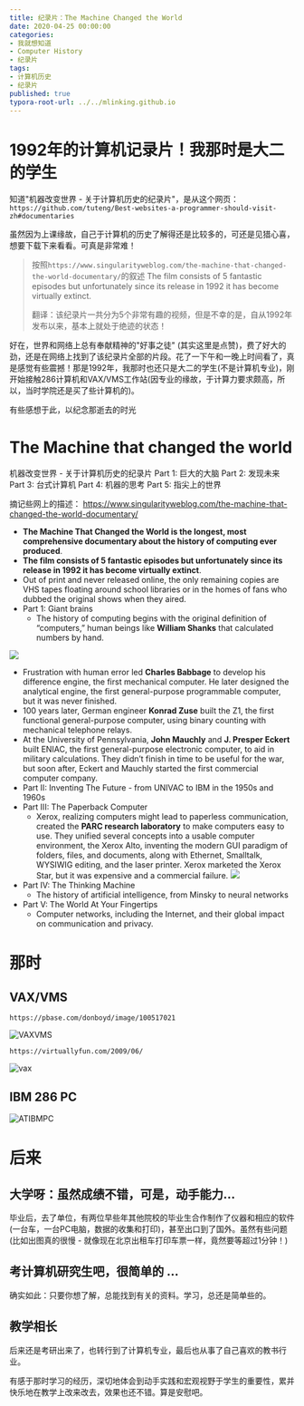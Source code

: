 ```yaml
---
title: 纪录片：The Machine Changed the World
date: 2020-04-25 00:00:00
categories:
- 我就想知道
- Computer History
- 纪录片
tags:
- 计算机历史
- 纪录片
published: true
typora-root-url: ../../mlinking.github.io
---
```


# 1992年的计算机记录片！我那时是大二的学生

知道"机器改变世界 - 关于计算机历史的纪录片"，是从这个网页：
`https://github.com/tuteng/Best-websites-a-programmer-should-visit-zh#documentaries`

虽然因为上课缘故，自己于计算机的历史了解得还是比较多的，可还是见猎心喜，想要下载下来看看。可真是非常难！

> 按照`https://www.singularityweblog.com/the-machine-that-changed-the-world-documentary/`的叙述
> The film consists of 5 fantastic episodes but unfortunately since its release in 1992 it has become virtually extinct.
>
> 翻译：该纪录片一共分为5个非常有趣的视频，但是不幸的是，自从1992年发布以来，基本上就处于绝迹的状态！

好在，世界和网络上总有奉献精神的"好事之徒" (其实这里是点赞)，费了好大的劲，还是在网络上找到了该纪录片全部的片段。花了一下午和一晚上时间看了，真是感觉有些震撼！那是1992年，我那时也还只是大二的学生(不是计算机专业)，刚开始接触286计算机和VAX/VMS工作站(因专业的缘故，于计算力要求颇高，所以，当时学院还是买了些计算机的)。

有些感想于此，以纪念那逝去的时光

# The Machine that changed the world

机器改变世界 - 关于计算机历史的纪录片
Part 1: 巨大的大脑
Part 2: 发现未来
Part 3: 台式计算机
Part 4: 机器的思考
Part 5: 指尖上的世界

摘记些网上的描述：
https://www.singularityweblog.com/the-machine-that-changed-the-world-documentary/

- **The Machine That Changed the World is the longest, most comprehensive documentary about the history of computing ever produced**. 
- **The film consists of 5 fantastic episodes but unfortunately since its release in 1992 it has become virtually extinct**.
- Out of print and never released online, the only remaining copies are VHS tapes floating around school libraries or in the homes of fans who dubbed the original shows when they aired.
- Part 1: Giant brains
  -  The history of computing begins with the original definition of “computers,” human beings like **William Shanks** that calculated numbers by hand.

![](/../imagesforCOSLater/ComputerHistory/william-shanks-berry-color.png)

  - Frustration with human error led **Charles Babbage** to develop his difference engine, the first mechanical computer. He later designed the analytical engine, the first general-purpose programmable computer, but it was never finished. 
  - 100 years later, German engineer **Konrad Zuse** built the Z1, the first functional general-purpose computer, using binary counting with mechanical telephone relays.
  - At the University of Pennsylvania, **John Mauchly** and **J. Presper Eckert** built ENIAC, the first general-purpose electronic computer, to aid in military calculations. They didn’t finish in time to be useful for the war, but soon after, Eckert and Mauchly started the first commercial computer company.
- Part II: Inventing The Future - from UNIVAC to IBM in the 1950s and 1960s
- Part III: The Paperback Computer
  - Xerox, realizing computers might lead to paperless communication, created the **PARC research laboratory** to make computers easy to use. They unified several concepts into a usable computer environment, the Xerox Alto, inventing the modern GUI paradigm of folders, files, and documents, along with Ethernet, Smalltalk, WYSIWIG editing, and the laser printer. Xerox marketed the Xerox Star, but it was expensive and a commercial failure.
![](/../imagesforCOSLater/ComputerHistory/PARC.jpg)
- Part IV: The Thinking Machine
  - The history of artificial intelligence, from Minsky to neural networks
- Part V: The World At Your Fingertips
  - Computer networks, including the Internet, and their global impact on communication and privacy.

# 那时

## VAX/VMS

`https://pbase.com/donboyd/image/100517021`

![VAXVMS](/../imagesforCOSLater/ComputerHistory/VAXVMS.png)

`https://virtuallyfun.com/2009/06/`

![vax](/../imagesforCOSLater/ComputerHistory/vax.jpg)

## IBM 286 PC

![ATIBMPC](/../imagesforCOSLater/ComputerHistory/ATIBMPC.gif)

# 后来

## 大学呀：虽然成绩不错，可是，动手能力...

毕业后，去了单位，有两位早些年其他院校的毕业生合作制作了仪器和相应的软件(一台车，一台PC电脑，数据的收集和打印)，甚至出口到了国外。虽然有些问题(比如出图真的很慢 - 就像现在北京出租车打印车票一样，竟然要等超过1分钟！)

## 考计算机研究生吧，很简单的 ...

确实如此：只要你想了解，总能找到有关的资料。学习，总还是简单些的。

## 教学相长

后来还是考研出来了，也转行到了计算机专业，最后也从事了自己喜欢的教书行业。

有感于那时学习的经历，深切地体会到动手实践和宏观视野于学生的重要性，累并快乐地在教学上改来改去，效果也还不错。算是安慰吧。





